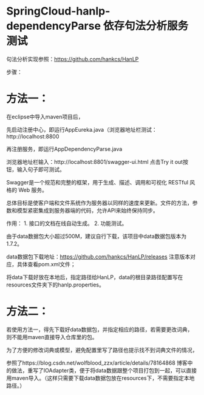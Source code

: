 # SpringCloud-hanlp-dependencyParse 依存句法分析服务测试

句法分析实现参照：https://github.com/hankcs/HanLP

步骤：
# 方法一：

在eclipse中导入maven项目后，

先启动注册中心，即运行AppEureka.java（浏览器地址栏测试：http://localhost:8800

再注册服务，即运行AppDependencyParse.java

浏览器地址栏输入：http://localhost:8801/swagger-ui.html 点击Try it out按钮，输入句子即可测试。

Swagger是一个规范和完整的框架，用于生成、描述、调用和可视化 RESTful 风格的 Web 服务。

总体目标是使客户端和文件系统作为服务器以同样的速度来更新。文件的方法，参数和模型紧密集成到服务器端的代码，允许API来始终保持同步。

作用：
    1. 接口的文档在线自动生成。
    2. 功能测试。

由于data数据包大小超过500M，建议自行下载，该项目中data数据包版本为1.7.2。

data数据包下载地址：https://github.com/hankcs/HanLP/releases 注意版本对应，具体查看pom.xml文件；

将data下载好放在本地后，指定路径给HanLP，data的根目录路径配置写在resources文件夹下的hanlp.properties。

# 方法二：

若使用方法一，得先下载好data数据包，并指定相应的路径，若需要更改词典，则不能用maven直接导入仓库里的包。

为了方便的修改词典或模型，避免配置里写了路径也提示找不到词典文件的情况，

参照了https://blog.csdn.net/wolfblood_zzx/article/details/78164868 博客中的做法，重写了IOAdapter类，便于将data数据跟整个项目打包到一起，可以直接用maven导入。（这样只需要下载data数据包放在resources下，不需要指定本地路径。）
